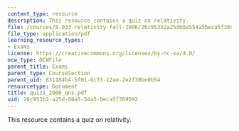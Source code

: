 ```yaml
---
content_type: resource
description: This resource contains a quiz on relativity.
file: /courses/8-033-relativity-fall-2006/26c953b2a25d60a554a5beca5f369592_quiz1_2006_qns.pdf
file_type: application/pdf
learning_resource_types:
- Exams
license: https://creativecommons.org/licenses/by-nc-sa/4.0/
ocw_type: OCWFile
parent_title: Exams
parent_type: CourseSection
parent_uid: 831184b4-5f01-bc73-12ae-2e2f30be0b54
resourcetype: Document
title: quiz1_2006_qns.pdf
uid: 26c953b2-a25d-60a5-54a5-beca5f369592
---
```

This resource contains a quiz on relativity.